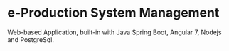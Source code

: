 # e-Production System Management
Web-based Application, built-in with Java Spring Boot, Angular 7, Nodejs and PostgreSql.
